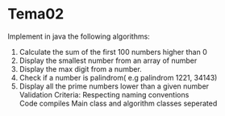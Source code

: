# Tema02
Implement in java the following algorithms: 
1. Calculate the sum of the first 100 numbers higher than 0  
2. Display the smallest number from an array of number  
3. Display the max digit from a number.  
4. Check if a number is palindrom( e.g palindrom 1221, 34143)  
5. Display all the prime numbers lower than a given number    
Validation Criteria:  Respecting naming conventions  
Code compiles 
Main class and algorithm classes seperated
